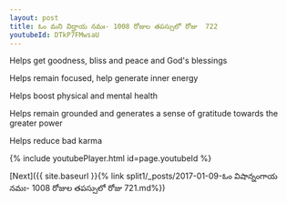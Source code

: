 ```yaml
---
layout: post
title: ఓం మని విద్హాయ నమః- 1008 రోజుల తపస్సులో రోజు  722
youtubeId: DTkP7FMwsaU
---
```

 
 
Helps get goodness, bliss and peace and God's blessings
 
Helps remain focused, help generate inner energy 
 
Helps boost physical and mental health 
 
Helps remain grounded and generates a sense of gratitude towards the greater power 
 
Helps reduce bad karma
 
 
 
 


{% include youtubePlayer.html id=page.youtubeId %}
 
[Next]({{ site.baseurl }}{% link  split1/_posts/2017-01-09-ఓం విషాన్నంగాయ నమః- 1008 రోజుల తపస్సులో రోజు  721.md%})
 
